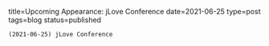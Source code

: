 
title=Upcoming Appearance: jLove Conference 
date=2021-06-25
type=post
tags=blog
status=published
~~~~~~
(2021-06-25) jLove Conference  
            